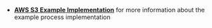 * **[AWS S3 Example Implementation](connector-aws-s3-example/README.md)** for more information about the example process implementation